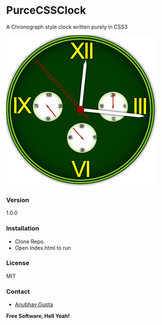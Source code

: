 # PurceCSSClock
A Chronograph style clock written purely in CSS3

![preview](https://raw.githubusercontent.com/anubhavgupta/PurceCSSClock/master/preview.png?raw=true "preview image")


### Version
1.0.0

### Installation
- Clone Repo.
- Open Index.html to run

### License
MIT

### Contact
- [Anubhav Gupta](anubhav200@gmail.com)


**Free Software, Hell Yeah!**
